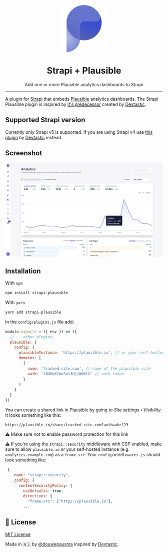 <div align="center" width="150px">
  <img style="width: 150px; height: auto;" src="public/assets/logo.png" alt="Logo - Strapi Plausible plugin" />
</div>
<div align="center">
  <h1>Strapi + Plausible</h1>
  <p>Add one or more Plausible analytics dashboards to Strapi</p>
</div>

---

A plugin for [Strapi](https://github.com/strapi/strapi) that embeds [Plausible](https://plausible.io) analytics dashboards. The Strapi Plausible plugin is inspired by [it's predecessor](https://market.strapi.io/plugins/strapi-plugin-plausible) created by [Devtastic](https://github.com/its-devtastic).

## Supported Strapi version

Currently only Strapi v5 is supported. If you are using Strapi v4 use [this plugin](https://market.strapi.io/plugins/strapi-plugin-plausible) by [Devtastic](https://github.com/its-devtastic) instead.

## Screenshot
<img src="public/assets/screenshot.png" alt="Screenshot - Strapi Plausible plugin" />

## Installation

With `npm`
```bash
npm install strapi-plausible
```

With `yarn`
```bash
yarn add strapi-plausible
```

In the `config/plugins.js` file add:

```js
module.exports = ({ env }) => ({
  // ...other plugins
  plausible: {
    config: {
      plausibleInstance: 'https://plausible.io', // or your self-hosted url
      domains: [
        {
          name: 'tracked-site.com', // name of the plausible site
          auth: 'lNU0nKCmnSxs3HjjWOKtX' // auth token
        }
      ]
    }
  }
})
```

You can create a shared link in Plausible by going to _Site settings › Visibility_.
It looks something like this:

```text
https://plausible.io/share/tracked-site.com?auth=abc123
```

⚠️ Make sure not to enable password protection for this link

⚠️ If you're using the `strapi::security` middleware with CSP enabled, make sure
to allow `plausible.io` or your self-hosted instance (e.g. `analytics.example.com`) as a `frame-src`. Your `config/middlewares.js` should look something like:

```js
 {
    name: "strapi::security",
    config: {
      contentSecurityPolicy: {
        useDefaults: true,
        directives: {
          "frame-src": ["https://plausible.io"],
        ...
```

## 📝 License

[MIT License](LICENSE.md) 

Made in 🇳🇱 by [@douwepausma](https://github.com/douwepausma) inspired by [Devtastic](https://devtastic.build/).
